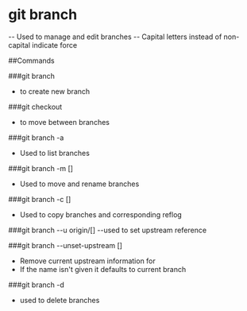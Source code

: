 # git branch
-- Used to manage and edit branches
-- Capital letters instead of non-capital indicate force

##Commands

###git branch <branch>
- to create new branch

###git checkout <branch>
- to move between branches

###git branch -a
- Used to list branches

###git branch -m [<oldbranch>] <newbranch>
- Used to move and rename branches

###git branch -c [<oldbranch>] <newbranch>
- Used to copy branches and corresponding reflog

###git branch --u origin/[<branch>]
--used to set upstream reference

###git branch --unset-upstream [<branchname>]
- Remove current upstream information for <branchname>
- If the name isn't given it defaults to current branch

###git branch -d
- used to delete branches